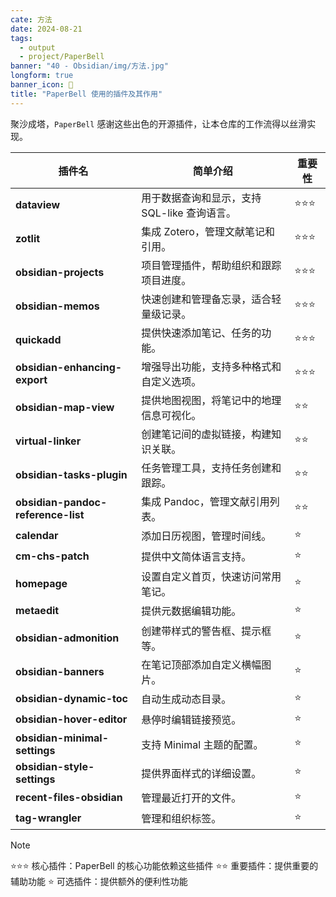 ```yaml
---
cate: 方法
date: 2024-08-21
tags:
  - output
  - project/PaperBell
banner: "40 - Obsidian/img/方法.jpg"
longform: true
banner_icon: 🔌
title: "PaperBell 使用的插件及其作用"
---
```


聚沙成塔，`PaperBell` 感谢这些出色的开源插件，让本仓库的工作流得以丝滑实现。

| 插件名 | 简单介绍 | 重要性 |
| --- | --- | --- |
| **dataview** | 用于数据查询和显示，支持 SQL-like 查询语言。 | ⭐⭐⭐ |
| **zotlit** | 集成 Zotero，管理文献笔记和引用。 | ⭐⭐⭐ |
| **obsidian-projects** | 项目管理插件，帮助组织和跟踪项目进度。 | ⭐⭐⭐ |
| **obsidian-memos** | 快速创建和管理备忘录，适合轻量级记录。 | ⭐⭐⭐ |
| **quickadd** | 提供快速添加笔记、任务的功能。 | ⭐⭐⭐ |
| **obsidian-enhancing-export** | 增强导出功能，支持多种格式和自定义选项。 | ⭐⭐⭐ |
| **obsidian-map-view** | 提供地图视图，将笔记中的地理信息可视化。 | ⭐⭐ |
| **virtual-linker** | 创建笔记间的虚拟链接，构建知识关联。 | ⭐⭐ |
| **obsidian-tasks-plugin** | 任务管理工具，支持任务创建和跟踪。 | ⭐⭐ |
| **obsidian-pandoc-reference-list** | 集成 Pandoc，管理文献引用列表。 | ⭐⭐ |
| **calendar** | 添加日历视图，管理时间线。 | ⭐ |
| **cm-chs-patch** | 提供中文简体语言支持。 | ⭐ |
| **homepage** | 设置自定义首页，快速访问常用笔记。 | ⭐ |
| **metaedit** | 提供元数据编辑功能。 | ⭐ |
| **obsidian-admonition** | 创建带样式的警告框、提示框等。 | ⭐ |
| **obsidian-banners** | 在笔记顶部添加自定义横幅图片。 | ⭐ |
| **obsidian-dynamic-toc** | 自动生成动态目录。 | ⭐ |
| **obsidian-hover-editor** | 悬停时编辑链接预览。 | ⭐ |
| **obsidian-minimal-settings** | 支持 Minimal 主题的配置。 | ⭐ |
| **obsidian-style-settings** | 提供界面样式的详细设置。 | ⭐ |
| **recent-files-obsidian** | 管理最近打开的文件。 | ⭐ |
| **tag-wrangler** | 管理和组织标签。 | ⭐ |

> [!note]
> ⭐⭐⭐ 核心插件：PaperBell 的核心功能依赖这些插件
> ⭐⭐ 重要插件：提供重要的辅助功能
> ⭐ 可选插件：提供额外的便利性功能
